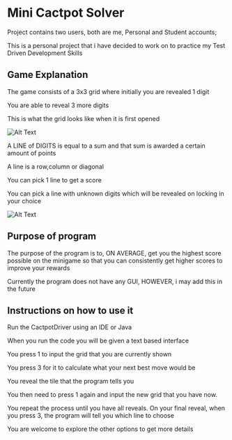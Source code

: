 # Mini Cactpot Solver

Project contains two users, both are me, Personal and Student accounts;

This is a personal project that i have decided to work on to practice my Test Driven Development Skills

## Game Explanation
The game consists of a 3x3 grid where initially you are revealed 1 digit

You are able to reveal 3 more digits

This is what the grid looks like when it is first opened

![Alt Text](https://static.icy-veins.com/images/ffxiv/gs-mini-cactpot.jpg)

A LINE of DIGITS is equal to a sum and that sum is awarded a certain amount of points

A line is a row,column or diagonal

You can pick 1 line to get a score 

You can pick a line with unknown digits which will be revealed on locking in your choice

![Alt Text](https://i.redd.it/a66he3fwymz21.png)

## Purpose of program

The purpose of the program is to, ON AVERAGE, get you the highest score possible on the minigame so that you can consistently get higher scores to improve your rewards

Currently the program does not have any GUI, HOWEVER, i may add this in the future

## Instructions on how to use it

Run the CactpotDriver using an IDE or Java

When you run the code you will be given a text based interface

You press 1 to input the grid that you are currently shown

You press 3 for it to calculate what your next best move would be

You reveal the tile that the program tells you

You then need to press 1 again and input the new grid that you have now.

You repeat the process until you have all reveals. On your final reveal, when you press 3, the program will tell you which line to choose

You are welcome to explore the other options to get more details
